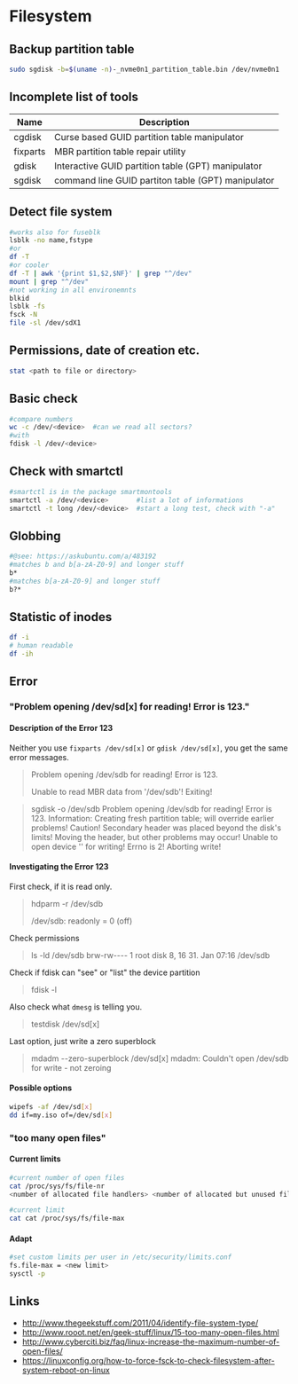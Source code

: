 # Filesystem

## Backup partition table

```bash
sudo sgdisk -b=$(uname -n)-_nvme0n1_partition_table.bin /dev/nvme0n1
```

## Incomplete list of tools

| Name | Description |
| --- | --- |
| cgdisk | Curse based GUID partition table manipulator |
| fixparts | MBR partition table repair utility |
| gdisk | Interactive GUID partition table (GPT) manipulator |
| sgdisk | command line GUID partiton table (GPT) manipulator |

## Detect file system

```bash
#works also for fuseblk
lsblk -no name,fstype
#or
df -T
#or cooler
df -T | awk '{print $1,$2,$NF}' | grep "^/dev"
mount | grep "^/dev"
#not working in all environemnts
blkid
lsblk -fs
fsck -N
file -sl /dev/sdX1
```

## Permissions, date of creation etc.

```bash
stat <path to file or directory>
```

## Basic check

```bash
#compare numbers
wc -c /dev/<device>  #can we read all sectors?
#with
fdisk -l /dev/<device>
```

## Check with smartctl

```bash
#smartctl is in the package smartmontools
smartctl -a /dev/<device>       #list a lot of informations
smartctl -t long /dev/<device>  #start a long test, check with "-a"
```

## Globbing

```bash
#@see: https://askubuntu.com/a/483192
#matches b and b[a-zA-Z0-9] and longer stuff
b*
#matches b[a-zA-Z0-9] and longer stuff
b?*
```

## Statistic of inodes

```bash
df -i
# human readable
df -ih
```

## Error

### "Problem opening /dev/sd[x] for reading! Error is 123."

#### Description of the Error 123

Neither you use `fixparts /dev/sd[x]` or `gdisk /dev/sd[x]`, you get the same error messages.

> Problem opening /dev/sdb for reading! Error is 123.
> 
> Unable to read MBR data from '/dev/sdb'! Exiting!

> sgdisk -o /dev/sdb
> Problem opening /dev/sdb for reading! Error is 123.
> Information: Creating fresh partition table; will override earlier problems!
> Caution! Secondary header was placed beyond the disk's limits! Moving the
> header, but other problems may occur!
> Unable to open device '' for writing! Errno is 2! Aborting write!

#### Investigating the Error 123

First check, if it is read only.

> hdparm -r /dev/sdb
> 
> /dev/sdb:
> readonly      =  0 (off)

Check permissions

> ls -ld /dev/sdb 
> brw-rw---- 1 root disk 8, 16 31. Jan 07:16 /dev/sdb

Check if fdisk can "see" or "list" the device partition

> fdisk -l

Also check what `dmesg` is telling you.

> testdisk /dev/sd[x]

Last option, just write a zero superblock

> mdadm --zero-superblock /dev/sd[x]
> mdadm: Couldn't open /dev/sdb for write - not zeroing

#### Possible options

```bash
wipefs -af /dev/sd[x]
dd if=my.iso of=/dev/sd[x]
```

### "too many open files"

#### Current limits

```bash
#current number of open files
cat /proc/sys/fs/file-nr
<number of allocated file handlers> <number of allocated but unused file handlers> <maximum number of file handlers>

#current limit
cat cat /proc/sys/fs/file-max
```

#### Adapt

```bash
#set custom limits per user in /etc/security/limits.conf
fs.file-max = <new limit>
sysctl -p
```

## Links

* http://www.thegeekstuff.com/2011/04/identify-file-system-type/
* http://www.rooot.net/en/geek-stuff/linux/15-too-many-open-files.html
* http://www.cyberciti.biz/faq/linux-increase-the-maximum-number-of-open-files/
* https://linuxconfig.org/how-to-force-fsck-to-check-filesystem-after-system-reboot-on-linux

